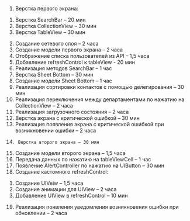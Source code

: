 1.    Верстка первого экрана:
1)    Верстка SearchBar – 20 мин
2)    Верстка CollectionView – 30 мин
3)    Верстка TableView – 30 мин
2.    Создание сетевого слоя – 2 часа
3.    Создание модели первого экрана – 2 часа
4.    Отображение списка пользователей из API – 1,5 часа
5.    Добавление refreshControl к tableView  - 20 мин
6.    Реализация методов SearchBar – 1 час
7.    Верстка Sheet Bottom – 30 мин
8.    Создание модели Sheet Bottom – 1 час
9.    Реализация сортировки контактов с помощью делегирования – 30 мин
10.    Реализация переключения между департаментами по нажатию на CollectionView – 2 часа
11.    Реализация загрузочного состояния – 2 часа
12.    Верстка экрана с критической ошибкой – 30 мин
13.    Реализация появления экрана с критической ошибкой при возникновении ошибки – 2 часа
14.      Верстка второго экрана – 30 мин
15.    Создание модели второго экрана – 1,5 часа
16.    Передача данных по нажатию на tableViewCell – 1 час
17.    Появление AlertController по нажатию на UIButton – 30 мин
18.    Создание кастомного refreshControl:
1)    Создание UIVeiw – 1,5 часа
2)    Создание анимации для UIView – 2 часа
3)    Добавление UIView в refreshControl – 10 мин
19.    Реализация появления уведомления возникновения ошибки при обновлении – 2 часа
